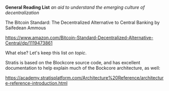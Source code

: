 **General Reading List** 
*an aid to understand the emerging culture of decentralization*

The Bitcoin Standard: The Decentralized Alternative to Central Banking by Saifedean Ammous

<a href="https://www.amazon.com/Bitcoin-Standard-Decentralized-Alternative-Central/dp/1119473861">https://www.amazon.com/Bitcoin-Standard-Decentralized-Alternative-Central/dp/1119473861</a>

What else? Let's keep this list *on topic*.

Stratis is based on the Blockcore source code, and has excellent documentation to help explain much of the Bockcore architecture, as well:

<a href="https://academy.stratisplatform.com/Architecture%20Reference/architecture-reference-introduction.html">https://academy.stratisplatform.com/Architecture%20Reference/architecture-reference-introduction.html</a>
